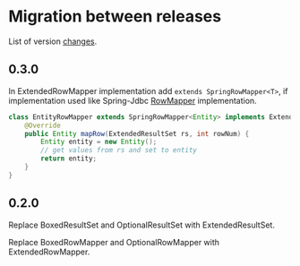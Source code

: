 # Migration between releases

List of version [changes](CHANGES.md).

## 0.3.0

In ExtendedRowMapper implementation add `extends SpringRowMapper<T>`, if implementation used like Spring-Jdbc
[RowMapper](https://docs.spring.io/spring-framework/docs/current/javadoc-api/org/springframework/jdbc/core/RowMapper.html) 
implementation.

```java
class EntityRowMapper extends SpringRowMapper<Entity> implements ExtendedRowMapper<Entity> {
    @Override
    public Entity mapRow(ExtendedResultSet rs, int rowNum) {
        Entity entity = new Entity();
        // get values from rs and set to entity
        return entity;
    }
}
```

## 0.2.0

Replace BoxedResultSet and OptionalResultSet with ExtendedResultSet.

Replace BoxedRowMapper and OptionalRowMapper with ExtendedRowMapper.

